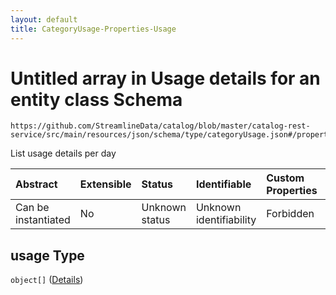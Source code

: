 ```yaml
---
layout: default
title: CategoryUsage-Properties-Usage
---
```


# Untitled array in Usage details for an entity class Schema

```text
https://github.com/StreamlineData/catalog/blob/master/catalog-rest-service/src/main/resources/json/schema/type/categoryUsage.json#/properties/usage
```

List usage details per day

| Abstract | Extensible | Status | Identifiable | Custom Properties | Additional Properties | Access Restrictions | Defined In |
| :--- | :--- | :--- | :--- | :--- | :--- | :--- | :--- |
| Can be instantiated | No | Unknown status | Unknown identifiability | Forbidden | Allowed | none | [categoryUsage.json\*](categoryusage.md) |

## usage Type

`object[]` \([Details](../common/common-definitions-usagedetails.md)\)

